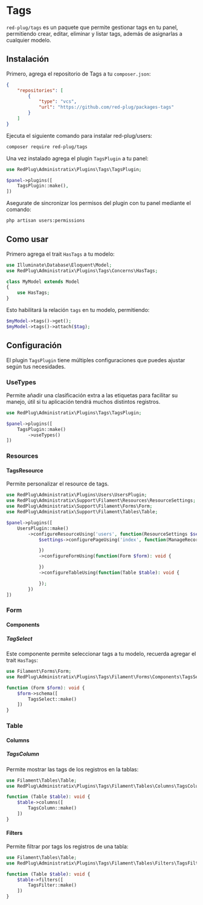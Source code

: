# Tags

`red-plug/tags` es un paquete que permite gestionar tags en tu panel, permitiendo crear, editar, eliminar y listar tags, además de asignarlas a cualquier modelo.

## Instalación

Primero, agrega el repositorio de Tags a tu `composer.json`:

```json
{
    "repositories": [
        {
            "type": "vcs",
            "url": "https://github.com/red-plug/packages-tags"
        }
    ]
}
```
Ejecuta el siguiente comando para instalar red-plug/users:

```bash
composer require red-plug/tags
```

Una vez instalado agrega el plugin `TagsPlugin` a tu panel:

```php
use RedPlug\Administratix\Plugins\Tags\TagsPlugin;

$panel->plugins([
    TagsPlugin::make(),
])
```

Asegurate de sincronizar los permisos del plugin con tu panel mediante el comando:

```bash
php artisan users:permissions
```

## Como usar

Primero agrega el trait `HasTags` a tu modelo:

```php
use Illuminate\Database\Eloquent\Model;
use RedPlug\Administratix\Plugins\Tags\Concerns\HasTags;

class MyModel extends Model
{
    use HasTags;
}
```
Esto habilitará la relación `tags` en tu modelo, permitiendo:

```php
$myModel->tags()->get();
$myModel->tags()->attach($tag);
```

## Configuración

El plugin `TagsPlugin` tiene múltiples configuraciones que puedes ajustar según tus necesidades.

### UseTypes

Permite añadir una clasificación extra a las etiquetas para facilitar su manejo, útil si tu aplicación tendrá muchos distintos registros.

```php
use RedPlug\Administratix\Plugins\Tags\TagsPlugin;

$panel->plugins([
    TagsPlugin::make()
        ->useTypes()
])
```

### Resources 

#### TagsResource

Permite personalizar el resource de tags.

```php
use RedPlug\Administratix\Plugins\Users\UsersPlugin;
use RedPlug\Administratix\Support\Filament\Resources\ResourceSettings;
use RedPlug\Administratix\Support\Filament\Forms\Form;
use RedPlug\Administratix\Support\Filament\Tables\Table;

$panel->plugins([
    UsersPlugin::make()
        ->configureResourceUsing('users', function(ResourceSettings $settings): void {
            $settings->configurePageUsing('index', function(ManageRecordsSettings $settings): void {

            })
            ->configureFormUsing(function(Form $form): void {

            })
            ->configureTableUsing(function(Table $table): void {

            });
        })
])
```

### Form

#### Components

##### TagSelect

Este componente permite seleccionar tags a tu modelo, recuerda agregar el trait `HasTags`:

```php
use Filament\Forms\Form;
use RedPlug\Administratix\Plugins\Tags\Filament\Forms\Components\TagsSelect;

function (Form $form): void {
    $form->schema([
        TagsSelect::make()
    ])
}
```

### Table

#### Columns

##### TagsColumn

Permite mostrar las tags de los registros en la tablas:

```php
use Filament\Tables\Table;
use RedPlug\Administratix\Plugins\Tags\Filament\Tables\Columns\TagsColumn;

function (Table $table): void {
    $table->columns([
        TagsColumn::make()
    ])
}
```

#### Filters

Permite filtrar por tags los registros de una tabla:

```php
use Filament\Tables\Table;
use RedPlug\Administratix\Plugins\Tags\Filament\Tables\Filters\TagsFilter;

function (Table $table): void {
    $table->filters([
        TagsFilter::make()
    ])
}
```
